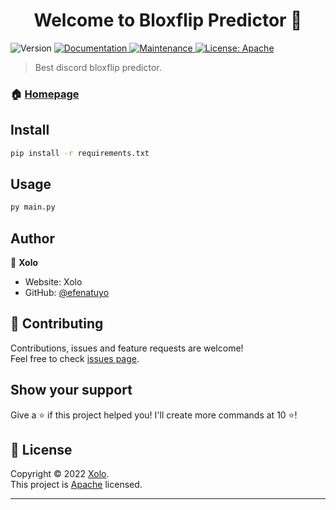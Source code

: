 <h1 align="center">Welcome to Bloxflip Predictor 👋</h1>
<p>
  <img alt="Version" src="https://img.shields.io/badge/version-1.0.0-blue.svg?cacheSeconds=2592000" />
  <a href="https://github.com/efenatuyo/bloxflipPredictor#README.md#" target="_blank">
    <img alt="Documentation" src="https://img.shields.io/badge/documentation-yes-brightgreen.svg" />
  </a>
  <a href="https://github.com/efenatuyo/bloxflipPredictor/graphs/commit-activity" target="_blank">
    <img alt="Maintenance" src="https://img.shields.io/badge/Maintained%3F-yes-green.svg" />
  </a>
  <a href="https://github.com/efenatuyo/bloxflipPredictor/blob/main/LICENSE" target="_blank">
    <img alt="License: Apache" src="https://img.shields.io/github/license/efenatuyo/Bloxflip Predictor" />
  </a>
</p>

> Best discord bloxflip predictor.

### 🏠 [Homepage](https://github.com/efenatuyo/bloxflipPredictor#README.md#)

## Install

```sh
pip install -r requirements.txt
```

## Usage

```sh
py main.py
```


## Author

👤 **Xolo**

* Website: Xolo
* GitHub: [@efenatuyo](https://github.com/efenatuyo)

## 🤝 Contributing

Contributions, issues and feature requests are welcome!<br />Feel free to check [issues page](https://github.com/efenatuyo/bloxflipPredictor/issues).

## Show your support

Give a ⭐️ if this project helped you!
I'll create more commands at 10 ⭐️!

## 📝 License

Copyright © 2022 [Xolo](https://github.com/efenatuyo).<br />
This project is [Apache](https://github.com/efenatuyo/bloxflipPredictor/blob/main/LICENSE) licensed.

***
